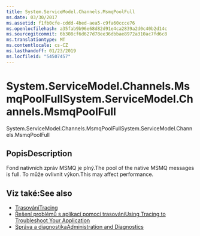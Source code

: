 ```yaml
---
title: System.ServiceModel.Channels.MsmqPoolFull
ms.date: 03/30/2017
ms.assetid: f1fb0cfe-cddd-4bed-aea5-c9fa60ccce76
ms.openlocfilehash: a35fab9b96e68d82d91e4ca2839a2d0c40b2d14c
ms.sourcegitcommit: 6b308cf6d627d78ee36dbbae8972a310ac7fd6c8
ms.translationtype: MT
ms.contentlocale: cs-CZ
ms.lasthandoff: 01/23/2019
ms.locfileid: "54507457"
---
```

# <a name="systemservicemodelchannelsmsmqpoolfull"></a><span data-ttu-id="a4fe9-102">System.ServiceModel.Channels.MsmqPoolFull</span><span class="sxs-lookup"><span data-stu-id="a4fe9-102">System.ServiceModel.Channels.MsmqPoolFull</span></span>
<span data-ttu-id="a4fe9-103">System.ServiceModel.Channels.MsmqPoolFull</span><span class="sxs-lookup"><span data-stu-id="a4fe9-103">System.ServiceModel.Channels.MsmqPoolFull</span></span>  
  
## <a name="description"></a><span data-ttu-id="a4fe9-104">Popis</span><span class="sxs-lookup"><span data-stu-id="a4fe9-104">Description</span></span>  
 <span data-ttu-id="a4fe9-105">Fond nativních zpráv MSMQ je plný.</span><span class="sxs-lookup"><span data-stu-id="a4fe9-105">The pool of the native MSMQ messages is full.</span></span> <span data-ttu-id="a4fe9-106">To může ovlivnit výkon.</span><span class="sxs-lookup"><span data-stu-id="a4fe9-106">This may affect performance.</span></span>  
  
## <a name="see-also"></a><span data-ttu-id="a4fe9-107">Viz také:</span><span class="sxs-lookup"><span data-stu-id="a4fe9-107">See also</span></span>
- [<span data-ttu-id="a4fe9-108">Trasování</span><span class="sxs-lookup"><span data-stu-id="a4fe9-108">Tracing</span></span>](../../../../../docs/framework/wcf/diagnostics/tracing/index.md)
- [<span data-ttu-id="a4fe9-109">Řešení problémů s aplikací pomocí trasování</span><span class="sxs-lookup"><span data-stu-id="a4fe9-109">Using Tracing to Troubleshoot Your Application</span></span>](../../../../../docs/framework/wcf/diagnostics/tracing/using-tracing-to-troubleshoot-your-application.md)
- [<span data-ttu-id="a4fe9-110">Správa a diagnostika</span><span class="sxs-lookup"><span data-stu-id="a4fe9-110">Administration and Diagnostics</span></span>](../../../../../docs/framework/wcf/diagnostics/index.md)
